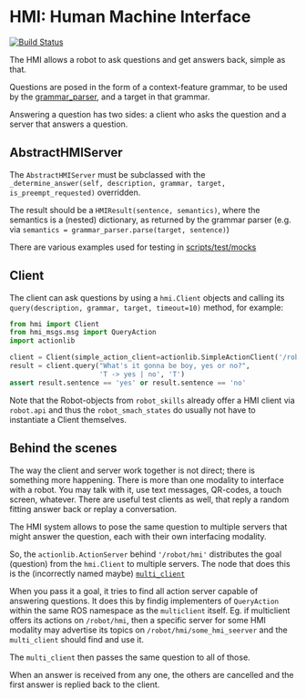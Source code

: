 # HMI: Human Machine Interface

[![Build Status](https://travis-ci.org/tue-robotics/hmi.svg?branch=master)](https://travis-ci.org/tue-robotics/hmi)

The HMI allows a robot to ask questions and get answers back, simple as that. 

Questions are posed in the form of a context-feature grammar, 
to be used by the [grammar_parser](https://github.com/tue-robotics/grammar_parser/), and a target in that grammar.

Answering a question has two sides: a client who asks the question and a server that answers a question.

## AbstractHMIServer
The `AbstractHMIServer` must be subclassed with the 
```_determine_answer(self, description, grammar, target, is_preempt_requested)``` overridden. 

The result should be a ```HMIResult(sentence, semantics)```, where the semantics is a (nested) dictionary,
as returned by the grammar parser (e.g. via ```semantics = grammar_parser.parse(target, sentence)```)

There are various examples used for testing in 
[scripts/test/mocks](https://github.com/tue-robotics/hmi/tree/master/hmi/test/mocks)

## Client
The client can ask questions by using a ```hmi.Client``` objects and 
calling its ```query(description, grammar, target, timeout=10)``` method, for example:
```python
from hmi import Client
from hmi_msgs.msg import QueryAction
import actionlib

client = Client(simple_action_client=actionlib.SimpleActionClient('/robot/hmi', QueryAction))
result = client.query("What's it gonna be boy, yes or no?", 
                      'T -> yes | no', 'T')
assert result.sentence == 'yes' or result.sentence == 'no'
```

Note that the Robot-objects from `robot_skills` already offer a HMI client via `robot.api` 
and thus the `robot_smach_states` do usually not have to instantiate a Client themselves.  

## Behind the scenes
The way the client and server work together is not direct; there is something more happening.
There is more than one modality to interface with a robot. 
You may talk with it, use text messages, QR-codes, a touch screen, whatever.
There are useful test clients as well, that reply a random fitting answer back or replay a conversation. 

The HMI system allows to pose the same question to multiple servers that might answer the question, 
each with their own interfacing modality. 

So, the `actionlib.ActionServer` behind `'/robot/hmi'` distributes the goal (question) from the `hmi.Client`
to multiple servers. 
The node that does this is the (incorrectly named maybe) 
[`multi_client`](https://github.com/tue-robotics/hmi/blob/master/hmi/scripts/multi_client)

When you pass it a goal, it tries to find all action server capable of answering questions. 
It does this by findig implementers of `QueryAction` within the same ROS namespace as the `multiclient` itself. Eg. if multiclient offers its actions on `/robot/hmi`, then a specific server for some HMI modality may advertise its topics on `/robot/hmi/some_hmi_seerver` and the `multi_client` should find and use it.

The `multi_client` then passes the same question to all of those. 

When an answer is received from any one, the others are cancelled and 
the first answer is replied back to the client.
